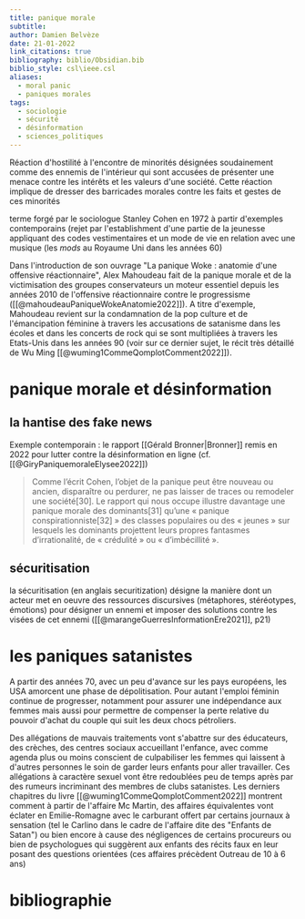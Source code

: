 ```yaml
---
title: panique morale
subtitle: 
author: Damien Belvèze
date: 21-01-2022
link_citations: true
bibliography: biblio/Obsidian.bib
biblio_style: csl\ieee.csl
aliases:
  - moral panic
  - paniques morales
tags:
  - sociologie
  - sécurité
  - désinformation
  - sciences_politiques
---
```


Réaction d'hostilité à l'encontre de minorités désignées soudainement comme des ennemis de l'intérieur qui sont accusées de présenter une menace contre les intérêts et les valeurs d'une société. Cette réaction implique de dresser des barricades morales contre les faits et gestes de ces minorités

terme forgé par le sociologue Stanley Cohen en 1972 à partir d'exemples contemporains (rejet par l'establishment d'une partie de la jeunesse appliquant des codes vestimentaires et un mode de vie en relation avec une musique (les *mods* au Royaume Uni dans les années 60)

Dans l'introduction de son ouvrage "La panique Woke : anatomie d'une offensive réactionnaire", Alex Mahoudeau fait de la panique morale et de la victimisation des groupes conservateurs un moteur essentiel depuis les années 2010 de l'offensive réactionnaire contre le progressisme ([[@mahoudeauPaniqueWokeAnatomie2022]]). A titre d'exemple, Mahoudeau revient sur la condamnation de la pop culture et de l'émancipation féminine à travers les accusations de satanisme dans les écoles et dans les concerts de rock qui se sont multipliées à travers les Etats-Unis dans les années 90 (voir sur ce dernier sujet, le récit très détaillé de Wu Ming [[@wuming1CommeQomplotComment2022]]).
# panique morale et désinformation

## la hantise des fake news

Exemple contemporain : le rapport [[Gérald Bronner|Bronner]] remis en 2022 pour lutter contre la désinformation en ligne (cf. [[@GiryPaniquemoraleElysee2022]])

>Comme l’écrit Cohen, l’objet de la panique peut être nouveau ou ancien, disparaître ou perdurer, ne pas laisser de traces ou remodeler une société[30]. Le rapport qui nous occupe illustre davantage une panique morale des dominants[31] qu’une « panique conspirationniste[32] » des classes populaires ou des « jeunes » sur lesquels les dominants projettent leurs propres fantasmes d’irrationalité, de « crédulité » ou « d’imbécillité ».

## sécuritisation

la sécuritisation (en anglais securitization) désigne la manière dont un acteur met en oeuvre des ressources discursives (métaphores, stéréotypes, émotions) pour désigner un ennemi et imposer des solutions contre les visées de cet ennemi ([[@marangeGuerresInformationEre2021]], p21)

# les paniques satanistes

A partir des années 70, avec un peu d'avance sur les pays européens, les USA amorcent une phase de dépolitisation. Pour autant l'emploi féminin continue de progresser, notamment pour assurer une indépendance aux femmes mais aussi pour permettre de compenser la perte relative du pouvoir d'achat du couple qui suit les deux chocs pétroliers. 

Des allégations de mauvais traitements vont s'abattre sur des éducateurs, des crèches, des centres sociaux accueillant l'enfance, avec comme agenda  plus ou moins conscient de culpabiliser les femmes qui laissent à d'autres personnes le soin de garder leurs enfants pour aller travailler. 
Ces allégations à caractère sexuel vont être redoublées peu de temps après par des rumeurs incriminant des membres de clubs satanistes. 
Les derniers chapitres du livre [[@wuming1CommeQomplotComment2022]] montrent comment à partir de l'affaire Mc Martin, des affaires équivalentes vont éclater en Emilie-Romagne avec le carburant offert par certains journaux à sensation (tel le Carlino dans le cadre de l'affaire dite des "Enfants de Satan") ou bien encore à cause des négligences de certains procureurs ou bien de psychologues qui suggèrent aux enfants des récits faux en leur posant des questions orientées (ces affaires précèdent Outreau de 10 à 6 ans)




# bibliographie

